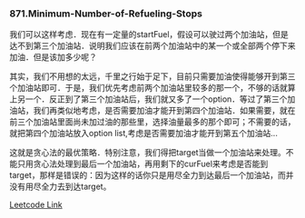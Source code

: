 ### 871.Minimum-Number-of-Refueling-Stops

我们可以这样考虑．现在有一定量的startFuel，假设可以驶过两个加油站，但是达不到第三个加油站．说明我们应该在前两个加油站中的某一个或全部两个停下来加油．但是该加多少呢？

其实，我们不用想的太远，千里之行始于足下，目前只需要加油使得能够开到第三个加油站即可．于是，我们优先考虑前两个加油站里较多的那一个，不够的话就算上另一个．反正到了第三个加油站后，我们就又多了一个option．等过了第三个加油站，我们再类似地考虑，是否需要加油才能开到第四个加油站．如果需要，就在前三个加油站里面尚未加过油的那些里，选择油量最多的那个即可；不需要的话，就把第四个加油站放入option list,考虑是否需要加油才能开到第五个加油站...

这就是贪心法的最优策略．特别注意，我们得把target当做一个加油站来处理。不能只用贪心法处理到最后一个加油站，再用剩下的curFuel来考虑是否能到target，那样是错误的：因为这样的话你只是用尽全力到达最后一个加油站，而并没有用尽全力去到达target。


[Leetcode Link](https://leetcode.com/problems/minimum-number-of-refueling-stops)